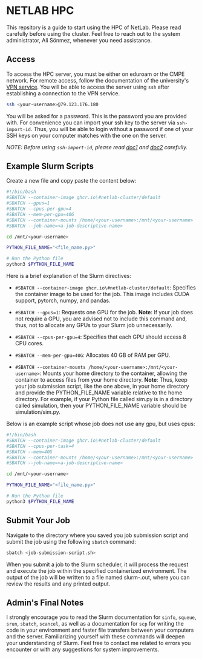 # NETLAB HPC

This repsitory is a guide to start using the HPC of NetLab. Please
read carefully before using the cluster. Feel free to reach out to 
the system administrator, Ali Sönmez, whenever you need assistance.

## Access

To access the HPC server, you must be either on eduroam or the CMPE 
network. For remote access, follow the documentation of the university's
[VPN service](https://bilgiislem.bogazici.edu.tr/tr/ogrenciler-icin-vpn-hizmeti).
You will be able to access the server using `ssh` after establishing a connection
to the VPN service.

```bash
ssh <your-username>@79.123.176.180
```

You will be asked for a password. This is the password you are provided with.
For convenience you can import your ssh key to the server via `ssh-import-id`.
Thus, you will be able to login without a password if one of your SSH keys on
your computer matches with the one on the server.

_NOTE: Before using `ssh-import-id`, please read [doc1](https://docs.github.com/en/authentication/connecting-to-github-with-ssh/generating-a-new-ssh-key-and-adding-it-to-the-ssh-agent)
and [doc2](https://docs.github.com/en/authentication/connecting-to-github-with-ssh/adding-a-new-ssh-key-to-your-github-account)
carefully._

## Example Slurm Scripts

Create a new file and copy paste the content below:

```bash
#!/bin/bash
#SBATCH --container-image ghcr.io\#netlab-cluster/default
#SBATCH --gpus=1
#SBATCH --cpus-per-gpu=4
#SBATCH --mem-per-gpu=40G
#SBATCH --container-mounts /home/<your-username>:/mnt/<your-username>
#SBATCH --job-name=<a-job-descriptive-name>

cd /mnt/<your-username>

PYTHON_FILE_NAME="<file_name.py>"

# Run the Python file
python3 $PYTHON_FILE_NAME
```

Here is a brief explanation of the Slurm directives:

- `#SBATCH --container-image ghcr.io\#netlab-cluster/default`: Specifies the 
container image to be used for the job. This image includes CUDA support, pytorch,
numpy, and pandas.

- `#SBATCH --gpus=1`: Requests one GPU for the job. **Note**: If your job does not require a GPU,
you are advised not to include this command and, thus, not to allocate any GPUs to your Slurm 
job unnecessarily.

- `#SBATCH --cpus-per-gpu=4`: Specifies that each GPU should access 8 CPU cores.

- `#SBATCH --mem-per-gpu=40G`: Allocates 40 GB of RAM per GPU.

- `#SBATCH --container-mounts /home/<your-username>:/mnt/<your-username>`: Mounts your home 
directory to the container, allowing the container to access files from your home directory.
**Note**: Thus, keep your job submission script, like the one above, in your home directory
and provide the PYTHON_FILE_NAME variable relative to the home directory. For example, if your
Python file called sim.py is in a directory called simulation, then your PYTHON_FILE_NAME 
variable should be simulation/sim.py.

Below is an example script whose job does not use any gpu, but uses cpus:

```bash
#!/bin/bash
#SBATCH --container-image ghcr.io\#netlab-cluster/default
#SBATCH --cpus-per-task=4
#SBATCH --mem=40G
#SBATCH --container-mounts /home/<your-username>:/mnt/<your-username>
#SBATCH --job-name=<a-job-descriptive-name>

cd /mnt/<your-username>

PYTHON_FILE_NAME="<file_name.py>"

# Run the Python file
python3 $PYTHON_FILE_NAME
```

## Submit Your Job

Navigate to the directory where you saved you job submission script and submit the job using the
following `sbatch` command:

```bash
sbatch <job-submission-script.sh>
```

When you submit a job to the Slurm scheduler, it will process the request and execute the job 
within the specified containerized environment. The output of the job will be written to a file
named slurm-<job-id>.out, where you can review the results and any printed output.

## Admin's Final Notes

I strongly encourage you to read the Slurm documentation for `sinfo`, `squeue`, `srun`, `sbatch`, 
`scancel`, as well as a documentation for `scp` for writing the code in your environment and faster file 
transfers between your computers and the server. Familiarizing yourself with these commands will
deepen your understanding of Slurm. Feel free to contact me related to errors you encounter or 
with any suggestions for system improvements.

